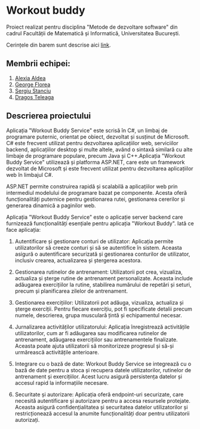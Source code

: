 # Workout buddy

Proiect realizat pentru disciplina "Metode de dezvoltare software" din cadrul Facultății de Matematică și Informatică, Universitatea București.

Cerințele din barem sunt descrise aici [link](https://app.box.com/notes/46831554845?s=6ly7x02gnt1i3yyjb5hec4no4narasnu).

## Membrii echipei:

1. [Alexia Aldea](https://github.com/allee15)
2. [George Florea](https://github.com/jovialjoker)
3. [Sergiu Stanciu](https://github.com/Sergiu44)
4. [Dragos Teleaga](https://github.com/dragosteleaga)

## Descrierea proiectului

Aplicația "Workout Buddy Service" este scrisă în C#, un limbaj de programare puternic, orientat pe obiect, dezvoltat și susținut de Microsoft. C# este frecvent utilizat pentru dezvoltarea aplicațiilor web, serviciilor backend, aplicațiilor desktop și multe altele, având o sintaxă similară cu alte limbaje de programare populare, precum Java și C++.Aplicația "Workout Buddy Service" utilizează și platforma ASP.NET, care este un framework dezvoltat de Microsoft și este frecvent utilizat pentru dezvoltarea aplicațiilor web în limbajul C#.

ASP.NET permite construirea rapidă și scalabilă a aplicațiilor web prin intermediul modelului de programare bazat pe componente. Acesta oferă funcționalități puternice pentru gestionarea rutei, gestionarea cererilor și generarea dinamică a paginilor web.


Aplicația "Workout Buddy Service" este o aplicație server backend care furnizează funcționalități esențiale pentru aplicația "Workout Buddy". Iată ce face aplicația:

1. Autentificare și gestionare conturi de utilizator: Aplicația permite utilizatorilor să creeze conturi și să se autentifice în sistem. Aceasta asigură o autentificare securizată și gestionarea conturilor de utilizator, inclusiv crearea, actualizarea și ștergerea acestora.

2. Gestionarea rutinelor de antrenament: Utilizatorii pot crea, vizualiza, actualiza și șterge rutine de antrenament personalizate. Aceasta include adăugarea exercițiilor la rutine, stabilirea numărului de repetări și seturi, precum și planificarea zilelor de antrenament.

3. Gestionarea exercițiilor: Utilizatorii pot adăuga, vizualiza, actualiza și șterge exerciții. Pentru fiecare exercițiu, pot fi specificate detalii precum numele, descrierea, grupa musculară țintă și echipamentul necesar.

4. Jurnalizarea activităților utilizatorului: Aplicația înregistrează activitățile utilizatorilor, cum ar fi adăugarea sau modificarea rutinelor de antrenament, adăugarea exercițiilor sau antrenamentele finalizate. Aceasta poate ajuta utilizatorii să monitorizeze progresul și să-și urmărească activitățile anterioare.

5. Integrare cu o bază de date: Workout Buddy Service se integrează cu o bază de date pentru a stoca și recupera datele utilizatorilor, rutinelor de antrenament și exercițiilor. Acest lucru asigură persistența datelor și accesul rapid la informațiile necesare.

6. Securitate și autorizare: Aplicația oferă endpoint-uri securizate, care necesită autentificare și autorizare pentru a accesa resursele protejate. Aceasta asigură confidențialitatea și securitatea datelor utilizatorilor și restricționează accesul la anumite funcționalități doar pentru utilizatorii autorizați.
